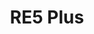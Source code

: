 ---
slug: RE5 Plus
title: "RE5 Plus"
description: "Easy and elegant cleaning"
image: "/images/wifi-free/BC1-B1.png"
images:
  - url: "/images/wifi-free/BC1-B1.png"
    caption: "Front view"

features:
  - "Advanced LiDAR laser navigation for precise mobility and planning."
  - "Infrared obstacle detectors for smooth navigation."
  - "Powerful 4000 Pa suction with adjustable 4-level suction control."
  - "Supports whole house, room, and area cleaning modes."
  - "Up to 240 minutes runtime in silent mode and 180 minutes in standard mode."
  - "300 ml water tank with 3-level adjustable water flow and water shortage alert."
  - "Automatic dust emptying with 4-liter capacity dust bag."
  - "Compatible with Google Assistant and Amazon Alexa voice control."
  - "Remote control via EZVIZ app on 2.4 GHz Wi-Fi."
  - "Brushless motor with carpet detection and boosted main brush pressure."

specification:
  model: "CS-RE5P"
  interface: "N/A"
  power_source: "N/A"
  energy_consumption: "N/A"
  network_port: "N/A"
  dimensions: "Robot: 345 x 345 x 95 mm (13.58 x 13.58 x 3.74 in) Auto-unloading base: 220 x 180 x 380 mm (8.66 x 7.09 x 14.96 in) for Product and 431 × 394 × 347 mm (16.97 × 15.51 × 13.66 in)For Package"
  package_size: "8.84 kg (311.82 oz)"
  net_weight: "Robot: 3.09 kg (109.00 oz) Auto-empty base: 3.6 kg (126.99 oz)"
price: "Contact Sales"

---